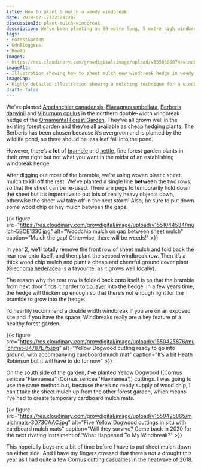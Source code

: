 ```yaml
---
title: How to plant & mulch a weedy windbreak
date: 2019-02-17T22:28:20Z
discussionId: plant-mulch-windbreak
description: We’ve been planting an 80 metre long, 5 metre high windbreak on the northern boundary of the Ornamental Forest Garden. If you’re doing something similar, you may find these notes handy.
tags: 
- ForestGarden
- GdnBloggers
- HowTo
images: 
- https://res.cloudinary.com/growdigital/image/upload/v1550608074/windbreak-illustration-190217.png
imageAlt: 
- Illustration showing how to sheet mulch new windbreak hedge in weedy area
imageCap:
- Highly detailed illustration showing a mulching technique for a windbreak in a weedy spot
draft: false
---
```


We’ve planted [Amelanchier canadensis](https://pfaf.org/user/plant.aspx?latinname=Amelanchier+canadensis), [Elaeagnus umbellata](https://pfaf.org/user/plant.aspx?latinname=Elaeagnus+Umbellata), [Berberis darwinii](https://pfaf.org/user/plant.aspx?latinname=Berberis+darwinii) and [Viburnum opulus](https://pfaf.org/user/plant.aspx?latinname=Viburnum+opulus) in the northern double-width windbreak hedge of the [Ornamental Forest Garden](https://www.forestgarden.wales/blog/introducing-ornamental-maintenance-free-forest-garden/). They’ve all grown well in the existing forest garden and they’re all available as cheap hedging plants. The Berberis has been chosen because it’s evergreen and is planted by the wildlife pond, so there should be less leaf fall into the pond.

However, there’s a **lot** of [bramble](https://pfaf.org/user/plant.aspx?latinname=Rubus+fruticosus) and [nettle](https://pfaf.org/user/plant.aspx?latinname=Urtica+dioica), fine forest garden plants in their own right but not what you want in the midst of an establishing windbreak hedge.

After digging out most of the bramble, we’re using woven plastic sheet mulch to kill off the rest. We’ve planted a single line **between** the two rows, so that the sheet can be re-used. There are pegs to temporarily hold down the sheet but it’s imperative to put lots of really heavy objects down, otherwise the sheet _will_ take off in the next storm! Also, be sure to put down some wood chip or hay mulch between the gaps.

{{< figure src="https://res.cloudinary.com/growdigital/image/upload/v1551044534/mulch-5BCE1330.jpg" alt="Woodchip mulch on gap between sheet mulch" caption="Mulch the gap! Otherwise, there will be weeds!" >}}

In year 2, we’ll totally remove the front row of sheet mulch and fold back the rear row onto itself, and then plant the second windbreak row. Then it’s a thick wood chip mulch and plant a cheap and cheerful ground cover plant ([Glechoma hederacea](https://pfaf.org/user/plant.aspx?latinname=Glechoma+hederacea) is a favourite, as it grows well locally). 

The reason why the rear row is folded back onto itself is so that the bramble from next door finds it harder to [tip layer](https://www.rhs.org.uk/advice/profile?PID=358) into the hedge. In a few years time, the hedge will thicken up enough so that there’s not enough light for the bramble to grow into the hedge. 

I’d heartily recommend a double width windbreak if you are on an exposed site and if you have the space. Windbreaks really are a key feature of a healthy forest garden.

{{< figure src="https://res.cloudinary.com/growdigital/image/upload/v1550425876/mulchmat-84787E75.jpg" alt="Yellow Dogwood cutting ready to go into ground, with accompanying cardboard mulch mat" caption="It’s a bit Heath Robinson but it will have to do for now" >}}

On the south side of the garden, I’ve planted Yellow Dogwood ([Cornus sericea 'Flaviramea'](Cornus sericea 'Flaviramea')) cuttings. I was going to use the same method but, because there’s no ready supply of wood chip, I can’t take the sheet mulch up from the other forest garden, which means I’ve had to create temporary cardboard mulch mats.

{{< figure src="https://res.cloudinary.com/growdigital/image/upload/v1550425865/mulchmats-3D73CAAC.jpg" alt="Five Yellow Dogwood cuttings in situ with cardboard mulch mats" caption="Will they survive? Come back in 2020 for the next riveting instalment of 'What Happened To My Windbreak?" >}}

This hopefully buys me a bit of time before I have to put sheet mulch down on either side. And I have my fingers crossed that there’s not a drought this year as I had quite a few Cornus cutting casualties in the heatwave of 2018. 



